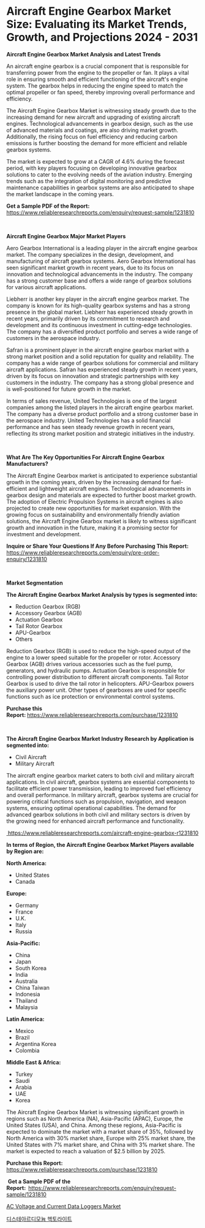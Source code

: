 <p><h1>Aircraft Engine Gearbox Market Size: Evaluating its Market Trends, Growth, and Projections 2024 - 2031</h1></p><p><strong>Aircraft Engine Gearbox Market Analysis and Latest Trends</strong></p>
<p><p>An aircraft engine gearbox is a crucial component that is responsible for transferring power from the engine to the propeller or fan. It plays a vital role in ensuring smooth and efficient functioning of the aircraft's engine system. The gearbox helps in reducing the engine speed to match the optimal propeller or fan speed, thereby improving overall performance and efficiency.</p><p>The Aircraft Engine Gearbox Market is witnessing steady growth due to the increasing demand for new aircraft and upgrading of existing aircraft engines. Technological advancements in gearbox design, such as the use of advanced materials and coatings, are also driving market growth. Additionally, the rising focus on fuel efficiency and reducing carbon emissions is further boosting the demand for more efficient and reliable gearbox systems.</p><p>The market is expected to grow at a CAGR of 4.6% during the forecast period, with key players focusing on developing innovative gearbox solutions to cater to the evolving needs of the aviation industry. Emerging trends such as the integration of digital monitoring and predictive maintenance capabilities in gearbox systems are also anticipated to shape the market landscape in the coming years.</p></p>
<p><strong>Get a Sample PDF of the Report:&nbsp;</strong> <a href="https://www.reliableresearchreports.com/enquiry/request-sample/1231810">https://www.reliableresearchreports.com/enquiry/request-sample/1231810</a></p>
<p>&nbsp;</p>
<p><strong>Aircraft Engine Gearbox Major Market Players</strong></p>
<p><p>Aero Gearbox International is a leading player in the aircraft engine gearbox market. The company specializes in the design, development, and manufacturing of aircraft gearbox systems. Aero Gearbox International has seen significant market growth in recent years, due to its focus on innovation and technological advancements in the industry. The company has a strong customer base and offers a wide range of gearbox solutions for various aircraft applications.</p><p>Liebherr is another key player in the aircraft engine gearbox market. The company is known for its high-quality gearbox systems and has a strong presence in the global market. Liebherr has experienced steady growth in recent years, primarily driven by its commitment to research and development and its continuous investment in cutting-edge technologies. The company has a diversified product portfolio and serves a wide range of customers in the aerospace industry.</p><p>Safran is a prominent player in the aircraft engine gearbox market with a strong market position and a solid reputation for quality and reliability. The company has a wide range of gearbox solutions for commercial and military aircraft applications. Safran has experienced steady growth in recent years, driven by its focus on innovation and strategic partnerships with key customers in the industry. The company has a strong global presence and is well-positioned for future growth in the market.</p><p>In terms of sales revenue, United Technologies is one of the largest companies among the listed players in the aircraft engine gearbox market. The company has a diverse product portfolio and a strong customer base in the aerospace industry. United Technologies has a solid financial performance and has seen steady revenue growth in recent years, reflecting its strong market position and strategic initiatives in the industry.</p></p>
<p>&nbsp;</p>
<p><strong>What Are The Key Opportunities For Aircraft Engine Gearbox Manufacturers?</strong></p>
<p><p>The Aircraft Engine Gearbox market is anticipated to experience substantial growth in the coming years, driven by the increasing demand for fuel-efficient and lightweight aircraft engines. Technological advancements in gearbox design and materials are expected to further boost market growth. The adoption of Electric Propulsion Systems in aircraft engines is also projected to create new opportunities for market expansion. With the growing focus on sustainability and environmentally friendly aviation solutions, the Aircraft Engine Gearbox market is likely to witness significant growth and innovation in the future, making it a promising sector for investment and development.</p></p>
<p><strong>Inquire or Share Your Questions If Any Before Purchasing This Report:</strong> <a href="https://www.reliableresearchreports.com/enquiry/pre-order-enquiry/1231810">https://www.reliableresearchreports.com/enquiry/pre-order-enquiry/1231810</a></p>
<p>&nbsp;</p>
<p><strong>Market Segmentation</strong></p>
<p><strong>The Aircraft Engine Gearbox Market Analysis by types is segmented into:</strong></p>
<p><ul><li>Reduction Gearbox (RGB)</li><li>Accessory Gearbox (AGB)</li><li>Actuation Gearbox</li><li>Tail Rotor Gearbox</li><li>APU-Gearbox</li><li>Others</li></ul></p>
<p><p>Reduction Gearbox (RGB) is used to reduce the high-speed output of the engine to a lower speed suitable for the propeller or rotor. Accessory Gearbox (AGB) drives various accessories such as the fuel pump, generators, and hydraulic pumps. Actuation Gearbox is responsible for controlling power distribution to different aircraft components. Tail Rotor Gearbox is used to drive the tail rotor in helicopters. APU-Gearbox powers the auxiliary power unit. Other types of gearboxes are used for specific functions such as ice protection or environmental control systems.</p></p>
<p><strong>Purchase this Report:&nbsp;</strong><a href="https://www.reliableresearchreports.com/purchase/1231810">https://www.reliableresearchreports.com/purchase/1231810</a></p>
<p>&nbsp;</p>
<p><strong>The Aircraft Engine Gearbox Market Industry Research by Application is segmented into:</strong></p>
<p><ul><li>Civil Aircraft</li><li>Military Aircraft</li></ul></p>
<p><p>The aircraft engine gearbox market caters to both civil and military aircraft applications. In civil aircraft, gearbox systems are essential components to facilitate efficient power transmission, leading to improved fuel efficiency and overall performance. In military aircraft, gearbox systems are crucial for powering critical functions such as propulsion, navigation, and weapon systems, ensuring optimal operational capabilities. The demand for advanced gearbox solutions in both civil and military sectors is driven by the growing need for enhanced aircraft performance and functionality.</p></p>
<p><a href="https://www.reliableresearchreports.com/aircraft-engine-gearbox-r1231810">&nbsp;https://www.reliableresearchreports.com/aircraft-engine-gearbox-r1231810</a></p>
<p><strong>In terms of Region, the Aircraft Engine Gearbox Market Players available by Region are:</strong></p>
<p>
    <p> <strong> North America: </strong>
        <ul>
            <li>United States</li>
            <li>Canada</li>
        </ul>
        </p> 
    <p> <strong> Europe: </strong>
        <ul>
            <li>Germany</li>
            <li>France</li>
            <li>U.K.</li>
            <li>Italy</li>
            <li>Russia</li>
        </ul>
        </p> 
    <p> <strong> Asia-Pacific: </strong>
        <ul>
            <li>China</li>
            <li>Japan</li>
            <li>South Korea</li>
            <li>India</li>
            <li>Australia</li>
            <li>China Taiwan</li>
            <li>Indonesia</li>
            <li>Thailand</li>
            <li>Malaysia</li>
        </ul>
        </p> 
    <p> <strong> Latin America: </strong>
        <ul>
            <li>Mexico</li>
            <li>Brazil</li>
            <li>Argentina Korea</li>
            <li>Colombia</li>
        </ul>
        </p> 
    <p> <strong> Middle East & Africa: </strong>
        <ul>
            <li>Turkey</li>
            <li>Saudi</li>
            <li>Arabia</li>
            <li>UAE</li>
            <li>Korea</li>
        </ul>
    </p>
    </p>
<p><p>The Aircraft Engine Gearbox Market is witnessing significant growth in regions such as North America (NA), Asia-Pacific (APAC), Europe, the United States (USA), and China. Among these regions, Asia-Pacific is expected to dominate the market with a market share of 35%, followed by North America with 30% market share, Europe with 25% market share, the United States with 7% market share, and China with 3% market share. The market is expected to reach a valuation of $2.5 billion by 2025.</p></p>
<p><strong>Purchase this Report: </strong><a href="https://www.reliableresearchreports.com/purchase/1231810">https://www.reliableresearchreports.com/purchase/1231810</a></p>
<p>&nbsp;<strong>Get a Sample PDF of the Report:&nbsp;&nbsp;</strong><a href="https://www.reliableresearchreports.com/enquiry/request-sample/1231810">https://www.reliableresearchreports.com/enquiry/request-sample/1231810</a></p>
<p><strong></strong></p>
<p><p><a href="https://view.publitas.com/reportprime-1/evaluating-global-ac-voltage-and-current-data-loggers-market-trends-and-growth-opportunities-by-region-type-single-channel-logger-dual-channel-logger-multi-channel-logger-and-application-residential-commercial-industrial-others/">AC Voltage and Current Data Loggers Market</a></p><p><a href="https://github.com/xvz497517413/Market-Research-Report-List-2/blob/main/3078192170986.md">디스테아르디모늄 헥토라이트</a></p></p>